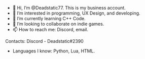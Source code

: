 - 👋 Hi, I’m @Deadstatic77. This is my business account.
- 👀 I’m interested in programming, UX Design, and developing.
- 🌱 I’m currently learning C++ Code.
- 💞️ I’m looking to collaborate on indie games.
- 📫 How to reach me: Discord, email.

Contacts:
Discord - Deadstatic#2390
- Languages I know: Python, Lua, HTML.
<!---
Deadstatic77/Deadstatic77 is a ✨ special ✨ repository because its `README.md` (this file) appears on your GitHub profile.
You can click the Preview link to take a look at your changes.
--->
